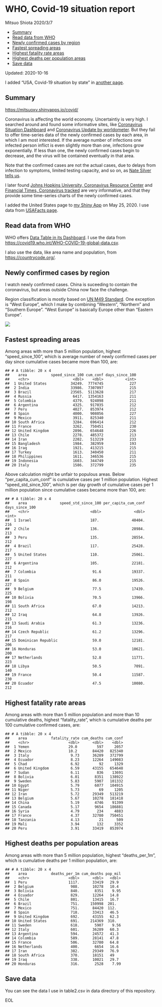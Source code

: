 WHO, Covid-19 situation report
================
Mitsuo Shiota
2020/3/7

  - [Summary](#summary)
  - [Read data from WHO](#read-data-from-who)
  - [Newly confirmed cases by region](#newly-confirmed-cases-by-region)
  - [Fastest spreading areas](#fastest-spreading-areas)
  - [Highest fatality rate areas](#highest-fatality-rate-areas)
  - [Highest deaths per population
    areas](#highest-deaths-per-population-areas)
  - [Save data](#save-data)

Updated: 2020-10-16

I added “USA, Covid-19 situation by state” in [another page](USA.md).

## Summary

<https://mitsuoxv.shinyapps.io/covid/>

Coronavirus is affecting the world economy. Uncertaintiy is very high. I
searched around and found some informative sites, like [Coronavirus
Situation
Dashboard](https://who.maps.arcgis.com/apps/opsdashboard/index.html#/c88e37cfc43b4ed3baf977d77e4a0667)
and [Coronavirus Update by
worldometer](https://www.worldometers.info/coronavirus/). But they fail
to offer time-series data of the newly confirmed cases by each area, in
which I am most interested. If the average number of infections one
infected person inflict is even slightly more than one, infections grow
exponentially. If less than one, the newly confirmed cases begin to
decrease, and the virus will be contained eventually in that area.

Note that the confirmed cases are not the actual cases, due to delays
from infection to symptoms, limited testing capacity, and so on, as
[Nate Silver tells
us](https://fivethirtyeight.com/features/coronavirus-case-counts-are-meaningless/).

I later found [Johns Hopkins University, Coronavirus Resource
Center](https://coronavirus.jhu.edu/) and [Financial Times, Coronavirus
tracked](https://www.ft.com/content/a26fbf7e-48f8-11ea-aeb3-955839e06441)
are very informative, and that they provide some time-series charts of
the newly confirmed cases.

I added the United States page to [my Shiny
App](https://mitsuoxv.shinyapps.io/covid/) on May 25, 2020. I use data
from [USAFacts
page](https://usafacts.org/visualizations/coronavirus-covid-19-spread-map/).

## Read data from WHO

WHO offers [Data Table in its Dashboard](https://covid19.who.int/table).
I use the data from
<https://covid19.who.int/WHO-COVID-19-global-data.csv>.

I also use the data, like area name and population, from
<https://countrycode.org/>.

## Newly confirmed cases by region

I watch newly confirmed cases. China is suceeding to contain the
coronavirus, but areas outside China now face the challenge.

Region classification is mostly based on [UN M49
Standard](https://unstats.un.org/unsd/methodology/m49/). One exception
is “West Europe”, which I make by combining “Western”, “Northern” and
“Southern Europe”. “West Europe” is basically Europe other than
“Eastern Europe”.

![](README_files/figure-gfm/chart-1.png)<!-- -->

## Fastest spreading areas

Among areas with more than 5 million population, highest
“speed\_since\_100”, which is average number of newly confirmed cases
per day since cumulative cases became more than 100, are:

    ## # A tibble: 20 x 4
    ##    area           speed_since_100 cum_conf days_since_100
    ##    <chr>                    <dbl>    <dbl>          <int>
    ##  1 United States           34249.  7774745            227
    ##  2 India                   33986.  7307097            215
    ##  3 Brazil                  23565.  5113628            217
    ##  4 Russia                   6417.  1354163            211
    ##  5 Colombia                 4379.   924098            211
    ##  6 Argentina                4325.   917035            212
    ##  7 Peru                     4027.   853974            212
    ##  8 Spain                    4000.   908056            227
    ##  9 Mexico                   3911.   825340            211
    ## 10 South Africa             3284.   696414            212
    ## 11 France                   3262.   750451            230
    ## 12 United Kingdom           2896.   654648            226
    ## 13 Chile                    2278.   485372            213
    ## 14 Iran                     2202.   513219            233
    ## 15 Bangladesh               1984.   382959            193
    ## 16 Iraq                     1921.   413215            215
    ## 17 Turkey                   1613.   340450            211
    ## 18 Philippines              1611.   346536            215
    ## 19 Indonesia                1603.   344749            215
    ## 20 Italy                    1586.   372799            235

Above calculation might be unfair to populous areas. Below
“per\_capita\_cum\_conf” is cumulative cases per 1 million population.
Highest “speed\_std\_since\_100”, which is per day growth of cumulative
cases per 1 million population since cumulative cases became more than
100, are:

    ## # A tibble: 20 x 4
    ##    area               speed_std_since_100 per_capita_cum_conf days_since_100
    ##    <chr>                            <dbl>               <dbl>          <int>
    ##  1 Israel                           187.               40404.            216
    ##  2 Chile                            136.               28984.            213
    ##  3 Peru                             135.               28554.            212
    ##  4 Brazil                           117.               25428.            217
    ##  5 United States                    110.               25061.            227
    ##  6 Argentina                        105.               22181.            212
    ##  7 Colombia                          91.6              19337.            211
    ##  8 Spain                             86.0              19526.            227
    ##  9 Belgium                           77.5              17439.            225
    ## 10 Bolivia                           70.5              13966.            198
    ## 11 South Africa                      67.0              14213.            212
    ## 12 Iraq                              64.8              13926.            215
    ## 13 Saudi Arabia                      61.3              13236.            216
    ## 14 Czech Republic                    61.2              13296.            217
    ## 15 Dominican Republic                59.0              12181.            206
    ## 16 Honduras                          53.0              10621.            200
    ## 17 Netherlands                       52.8              11771.            223
    ## 18 Libya                             50.5               7091.            140
    ## 19 France                            50.4              11587.            230
    ## 20 Ecuador                           47.5              10080.            212

## Highest fatality rate areas

Among areas with more than 5 million population and more than 10
cumulative deaths, highest “fatality\_rate”, which is cumulative deaths
per 100 cumulative confirmed cases, are:

    ## # A tibble: 20 x 4
    ##    area           fatality_rate cum_deaths cum_conf
    ##    <chr>                  <dbl>      <dbl>    <dbl>
    ##  1 Yemen                  29.0         597     2057
    ##  2 Mexico                 10.2       84420   825340
    ##  3 Italy                   9.73      36289   372799
    ##  4 Ecuador                 8.23      12264   149083
    ##  5 Chad                    6.92         92     1329
    ##  6 United Kingdom          6.59      43155   654648
    ##  7 Sudan                   6.11        836    13691
    ##  8 Bolivia                 6.01       8351   138922
    ##  9 Sweden                  5.83       5907   101332
    ## 10 Egypt                   5.79       6077   104915
    ## 11 Niger                   5.73         69     1205
    ## 12 Iran                    5.72      29349   513219
    ## 13 Belgium                 5.67      10278   181418
    ## 14 China                   5.19       4746    91399
    ## 15 Canada                  5.17       9654   186881
    ## 16 Syria                   4.79        234     4883
    ## 17 France                  4.37      32780   750451
    ## 18 Tanzania                4.13         21      509
    ## 19 Mali                    3.94        132     3352
    ## 20 Peru                    3.91      33419   853974

## Highest deaths per population areas

Among areas with more than 5 million population, highest
“deaths\_per\_1m”, which is cumulative deaths per 1 million
population, are:

    ## # A tibble: 20 x 4
    ##    area           deaths_per_1m cum_deaths pop_mil
    ##    <chr>                  <dbl>      <dbl>   <dbl>
    ##  1 Peru                   1117.      33419   29.9 
    ##  2 Belgium                 988.      10278   10.4 
    ##  3 Bolivia                 840.       8351    9.95
    ##  4 Ecuador                 829.      12264   14.8 
    ##  5 Chile                   801.      13415   16.7 
    ##  6 Brazil                  751.     150998  201.  
    ##  7 Mexico                  751.      84420  112.  
    ##  8 Spain                   718.      33413   46.5 
    ##  9 United Kingdom          692.      43155   62.3 
    ## 10 United States           691.     214369  310.  
    ## 11 Sweden                  618.       5907    9.56
    ## 12 Italy                   601.      36289   60.3 
    ## 13 Argentina               594.      24572   41.3 
    ## 14 Colombia                589.      28141   47.8 
    ## 15 France                  506.      32780   64.8 
    ## 16 Netherlands             400.       6654   16.6 
    ## 17 Iran                    382.      29349   76.9 
    ## 18 South Africa            370.      18151   49   
    ## 19 Iraq                    338.      10021   29.7 
    ## 20 Honduras                316.       2528    7.99

## Save data

You can see the data I use in table2.csv in data directory of this
repository.

EOL
